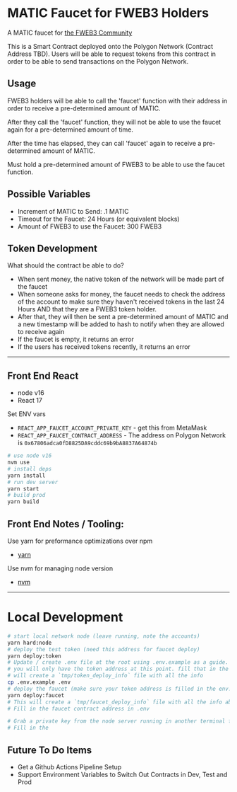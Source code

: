 # MATIC Faucet for FWEB3 Holders
A MATIC faucet for [the FWEB3 Community](https://fweb3.xyz/)

This is a Smart Contract deployed onto the Polygon Network (Contract Address TBD).
Users will be able to request tokens from this contract in order to be able to send transactions on the Polygon Network.

## Usage

FWEB3 holders will be able to call the 'faucet' function with their address in order to receive a pre-determined amount of MATIC.

After they call the 'faucet' function, they will not be able to use the faucet again for a pre-determined amount of time.

After the time has elapsed, they can call 'faucet' again to receive a pre-determined amount of MATIC.

Must hold a pre-determined amount of FWEB3 to be able to use the faucet function.


## Possible Variables

- Increment of MATIC to Send: .1 MATIC
- Timeout for the Faucet: 24 Hours (or equivalent blocks)
- Amount of FWEB3 to use the Faucet: 300 FWEB3


## Token Development

What should the contract be able to do?

- When sent money, the native token of the network will be made part of the faucet
- When someone asks for money, the faucet needs to check the address of the account to make sure they haven't received tokens in the last 24 Hours AND that they are a FWEB3 token holder. 
- After that, they will then be sent a pre-determined amount of MATIC and a new timestamp will be added to hash to notify when they are allowed to receive again
- If the faucet is empty, it returns an error
- If the users has received tokens recently, it returns an error

---
## Front End React
- node v16
- React 17

Set ENV vars
- `REACT_APP_FAUCET_ACCOUNT_PRIVATE_KEY` - get this from MetaMask
- `REACT_APP_FAUCET_CONTRACT_ADDRESS` - The address on Polygon Network is `0x67806adca0fD8825DA9cddc69b9bA8837A64874b`

```bash
# use node v16
nvm use
# install deps
yarn install
# run dev server
yarn start
# build prod
yarn build
```
## Front End Notes / Tooling:

Use yarn for preformance optimizations over npm
- [yarn](https://yarnpkg.com/)

Use nvm for managing node version
- [nvm](https://github.com/nvm-sh/nvm)


---

# Local Development
```bash
# start local network node (leave running, note the accounts)
yarn hard:node
# deploy the test token (need this address for faucet deploy)
yarn deploy:token
# Update / create .env file at the root using .env.example as a guide. fill in
# you will only have the token address at this point. fill that in the .env
# will create a `tmp/token_deploy_info` file with all the info
cp .env.example .env
# deploy the faucet (make sure your token address is filled in the env!)
yarn deploy:faucet
# This will create a `tmp/faucet_deploy_info` file with all the info about the faucet deploy.
# Fill in the faucet contract address in .env

# Grab a private key from the node server running in another terminal from step one.
# Fill in the 

```

## Future To Do Items
- Get a Github Actions Pipeline Setup
- Support Environment Variables to Switch Out Contracts in Dev, Test and Prod
